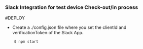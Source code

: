 ### Slack Integration for test device Check-out/in process

#DEPLOY

- Create a ./config.json file where you set the clientId and verificationToken of the Slack App.
```bash
    $ npm start
```